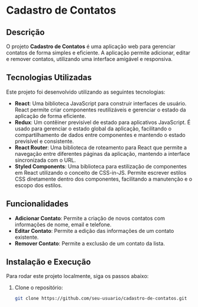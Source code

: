 # Cadastro de Contatos

## Descrição
O projeto **Cadastro de Contatos** é uma aplicação web para gerenciar contatos de forma simples e eficiente. A aplicação permite adicionar, editar e remover contatos, utilizando uma interface amigável e responsiva.

## Tecnologias Utilizadas
Este projeto foi desenvolvido utilizando as seguintes tecnologias:

- **React**: Uma biblioteca JavaScript para construir interfaces de usuário. React permite criar componentes reutilizáveis e gerenciar o estado da aplicação de forma eficiente.
- **Redux**: Um contêiner previsível de estado para aplicativos JavaScript. É usado para gerenciar o estado global da aplicação, facilitando o compartilhamento de dados entre componentes e mantendo o estado previsível e consistente.
- **React Router**: Uma biblioteca de roteamento para React que permite a navegação entre diferentes páginas da aplicação, mantendo a interface sincronizada com o URL.
- **Styled Components**: Uma biblioteca para estilização de componentes em React utilizando o conceito de CSS-in-JS. Permite escrever estilos CSS diretamente dentro dos componentes, facilitando a manutenção e o escopo dos estilos.

## Funcionalidades
- **Adicionar Contato**: Permite a criação de novos contatos com informações de nome, email e telefone.
- **Editar Contato**: Permite a edição das informações de um contato existente.
- **Remover Contato**: Permite a exclusão de um contato da lista.

## Instalação e Execução
Para rodar este projeto localmente, siga os passos abaixo:

1. Clone o repositório:
   ```bash
   git clone https://github.com/seu-usuario/cadastro-de-contatos.git

